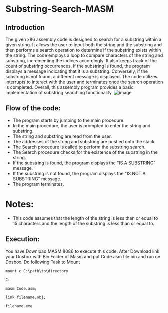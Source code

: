 # Substring-Search-MASM
## Introduction
The given x86 assembly code is designed to search for a substring within a given string. It allows the user to input both the string and the substring and then performs a search operation to determine if the substring exists within the string. The code employs a loop to compare characters of the string and substring, incrementing the indices accordingly. It also keeps track of the count of substring occurrences. If the substring is found, the program displays a message indicating that it is a substring. Conversely, if the substring is not found, a different message is displayed. The code utilizes interrupts to interact with the user and terminates once the search operation is completed. Overall, this assembly program provides a basic implementation of substring searching functionality.
![image](https://github.com/HammadHk1/Substring-Search-MASM/assets/117303560/21db49cc-d870-4e6a-af4d-0a1d977cb79c)
## Flow of the code:
- The program starts by jumping to the main procedure.
- In the main procedure, the user is prompted to enter the string and substring.
- The string and substring are read from the user.
- The addresses of the string and substring are pushed onto the stack.
- The Search procedure is called to perform the substring search.
- The Search procedure checks for the existence of the substring in the string.
- If the substring is found, the program displays the "IS A SUBSTRING" message.
- If the substring is not found, the program displays the "IS NOT A SUBSTRING" message.
- The program terminates.
# Notes:
- This code assumes that the length of the string is less than or equal to 15 characters and the length of the substring is less than or equal to.
##  Execution:
You have Download MASM 8086 to execute this code. After Download link your Dosbox with Bin Folder of Masm and put Code.asm file bin and run on Dosbox.
Do following Task to Mount
```
mount c C:\path\to\directory
```
```
C:
```
```
masm Code.asm;
```
```
link filename.obj;
```
```
filename.exe
```  
